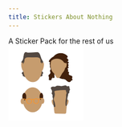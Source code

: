 ```yaml
---
title: Stickers About Nothing
---
```

A Sticker Pack for the rest of us  
[![Stickers](assets/stickers-icon.png "Go To Sticker Pack")](https://sonasapps.github.io/stickers-about-nothing/)  
